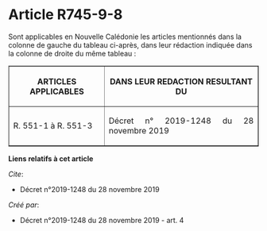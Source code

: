 # Article R745-9-8

Sont applicables en Nouvelle Calédonie les articles mentionnés dans la colonne de gauche du tableau ci-après, dans leur
rédaction indiquée dans la colonne de droite du même tableau :

<table border="1">
  <tbody>
    <tr>
      <th>

ARTICLES APPLICABLES</th>
      <th>

DANS LEUR REDACTION RESULTANT DU</th>
    </tr>
    <tr>
      <td align="justify">

R. 551-1 à R. 551-3</td>
      <td align="justify">

Décret n° 2019-1248 du 28 novembre 2019</td>
    </tr>
  </tbody>
</table>

**Liens relatifs à cet article**

_Cite_:

  - Décret n°2019-1248 du 28 novembre 2019

_Créé par_:

  - Décret n°2019-1248 du 28 novembre 2019 - art. 4
